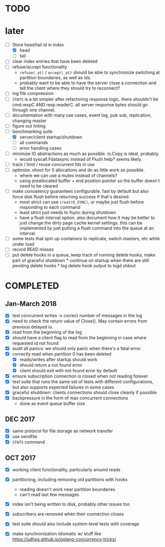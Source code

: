 [modeline]: <> ( vim: set ft=markdown: )

# TODO

# later

* [ ] Store head/tail id in index
  * [X] head
  * [ ] tail
* [ ] clear index entries that have been deleted
* [ ] refuse/accept functionality
  * `refuse(_at)` / `accept(_at)` should be able to synchronize switching at
    partition boundaries, as well as ids.
  * probably want to be able to have the server close a connection and tell the
    client where they should try to reconnect?
* [ ] log file compression
* [ ] `STATS` is a lot simpler after refactoring response logic. there
      shouldn't be cmd.respC AND resp.readerC. all server response bytes should go
      through one channel.
* [ ] documentation with many use cases, event log, pub sub, replication,
      changing master
* [ ] figure out linting
* [ ] benchmarking suite
  * [X] server/client startup/shutdown
  * [ ] all commands
  * [ ] error handling cases
* [ ] minimize IO abstractions as much as possible. io.Copy is ideal, probably.
  * would syscall.Fdatasync instead of Flush help? seems likely.
* [ ] track / limit / reuse concurrent fds in use
* [ ] optimize. shoot for 0 allocations and do as little work as possible.
  * where we can use a mutex instead of channels?
  * using preallocated buffer + end position pointer so the buffer doesn't
    need to be cleared
* [ ] make consistency guarantees configurable. fast by default but also force
      disk flush before returning success if that's desired.
  * most strict can use `creat(O_SYNC)`, or maybe just flush before
    responding to each command
  * least strict just needs to fsync during shutdown
  * have a flush interval option. also document how it may be better to just
    change the dirty page cache kernel settings. this can be implemented by
    just putting a flush command into the queue at an interval.
* [ ] some tests that spin up containers to replicate, switch masters, etc
      while under load
* [ ] record READ misses
* [ ] put delete hooks in a queue, keep track of running delete hooks, make
      part of graceful shutdown
      * continue on startup when there are still pending delete hooks
      * log delete hook output to logd stdout

# COMPLETED

## Jan-March 2018

* [X] test concurrent writes -> correct number of messages in the log
* [X] need to check the return value of Close(). May contain errors from
      previous delayed io.
* [X] read from the beginning of the log
* [X] should have a client flag to read from the beginning in case where
  requested id not found
* [X] audit all panics: we should only panic when there's a fatal error.
* [X] correctly read when partition 0 has been deleted
  * [X] reads/writes after startup should work
  * [X] should return a not found error
  * [X] client should exit with not found error by default
* [X] ensure subscription connection is closed when _not_ reading forever
* [X] test suite that runs the same set of tests with different configurations,
      but also supports expected failures in some cases
* [X] graceful shutdown: clients connections should close cleanly if possible
* [X] backpressure in the form of max concurrent connections
    - done as event queue buffer size

## DEC 2017

* [x] same protocol for file storage as network transfer
* [x] use sendfile
* [x] `STATS` command

## OCT 2017

* [x] working client functionality, particularly around reads
* [x] partitioning, including removing old partitions with hooks
  * reading doesn't work near partition boundaries
  * can't read last few messages
* [x] index isn't being written to disk, probably other issues too
* [x] subscribers are removed when their connection closes
* [x] test suite should also include system-level tests with coverage

* [X] make synchronization idiomatic w/ stuff like https://udhos.github.io/golang-concurrency-tricks/
